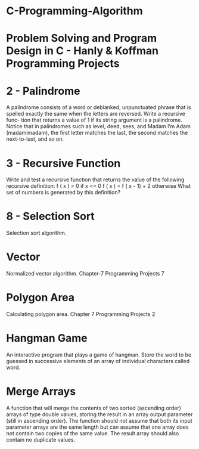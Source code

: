 # C-Programming-Algorithm
# Problem Solving and Program Design in C - Hanly & Koffman Programming Projects


# 2 - Palindrome 
A palindrome consists of a word or deblanked, unpunctuated phrase that is
spelled exactly the same when the letters are reversed. Write a recursive func-
tion that returns a value of 1 if its string argument is a palindrome. Notice that in
palindromes such as level, deed, sees, and Madam I’m Adam (madamimadam),
the first letter matches the last, the second matches the next-to-last, and so on.

# 3 - Recursive Function

Write and test a recursive function that returns the value of the following
recursive definition:
f ( x ) = 0                     if x <= 0
f ( x ) = f ( x - 1) + 2        otherwise
What set of numbers is generated by this definition?

# 8 - Selection Sort
Selection sort algorithm.

# Vector
Normalized vector algorithm. Chapter-7 Programming Projects 7

# Polygon Area
Calculating polygon area.
Chapter 7 Programming Projects 2

# Hangman Game
An interactive program that plays a game of hangman. Store the word to
be guessed in successive elements of an array of individual characters called
word. 

# Merge Arrays
A function that will merge the contents of two sorted (ascending order)
arrays of type double values, storing the result in an array output parameter
(still in ascending order). The function should not assume that both its input
parameter arrays are the same length but can assume that one array does not
contain two copies of the same value. The result array should also contain no
duplicate values.
